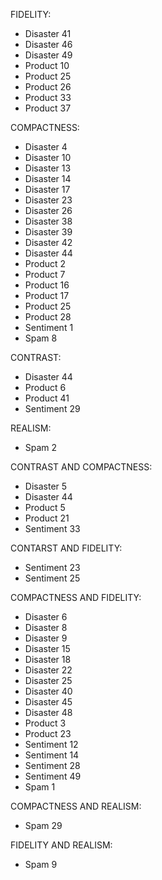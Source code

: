 FIDELITY:
- Disaster 41
- Disaster 46
- Disaster 49
- Product 10
- Product 25
- Product 26
- Product 33
- Product 37

COMPACTNESS:
- Disaster 4
- Disaster 10
- Disaster 13
- Disaster 14
- Disaster 17
- Disaster 23
- Disaster 26
- Disaster 38
- Disaster 39
- Disaster 42
- Disaster 44
- Product 2
- Product 7
- Product 16
- Product 17
- Product 25
- Product 28
- Sentiment 1
- Spam 8

CONTRAST:
- Disaster 44
- Product 6
- Product 41
- Sentiment 29

REALISM:
- Spam 2


CONTRAST AND COMPACTNESS:
- Disaster 5
- Disaster 44
- Product 5
- Product 21
- Sentiment 33

CONTARST AND FIDELITY:
- Sentiment 23
- Sentiment 25

COMPACTNESS AND FIDELITY:
- Disaster 6
- Disaster 8
- Disaster 9
- Disaster 15
- Disaster 18
- Disaster 22
- Disaster 25
- Disaster 40
- Disaster 45
- Disaster 48
- Product 3
- Product 23
- Sentiment 12
- Sentiment 14
- Sentiment 28
- Sentiment 49
- Spam 1

COMPACTNESS AND REALISM:
- Spam 29

FIDELITY AND REALISM:
- Spam 9

